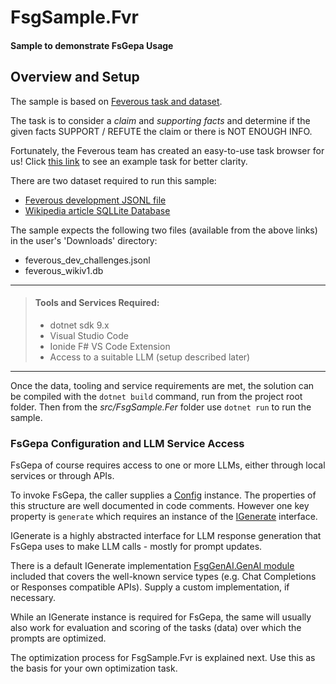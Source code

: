 # FsgSample.Fvr
#### Sample to demonstrate FsGepa Usage

## Overview and Setup
The sample is based on [Feverous task and dataset](https://fever.ai/dataset/feverous.html).

The task is to consider a *claim* and *supporting facts* and determine if the given facts SUPPORT / REFUTE the claim or there is NOT ENOUGH INFO. 

Fortunately, the Feverous team has created an easy-to-use task browser for us! Click [this link](html) to see an example task for better clarity.

There are two dataset required to run this sample:
- [Feverous development JSONL file](https://fever.ai/download/feverous/feverous_dev_challenges.jsonl)
- [Wikipedia article SQLLite Database](https://fever.ai/download/feverous/feverous-wiki-pages-db.zip)

The sample expects the following two files (available from the above links) in the user's 'Downloads' directory:

- feverous_dev_challenges.jsonl
- feverous_wikiv1.db
---
> #### Tools and Services Required: 
> - dotnet sdk 9.x
> - Visual Studio Code
> - Ionide F# VS Code Extension
> - Access to a suitable LLM (setup described later)
---

Once the data, tooling and service requirements are met, the solution can be compiled with the ```dotnet build``` command, run from the project root folder. Then from the *src/FsgSample.Fer* folder use ```dotnet run``` to run the sample. 

### FsGepa Configuration and LLM Service Access
FsGepa of course requires access to one or more LLMs, either through local services or through APIs.

To invoke FsGepa, the caller supplies a [Config](../FsGepa/Core.fs) instance. The properties of this structure are well documented in code comments. However one key property is `generate` which requires an instance of the [IGenerate](../FsGepa/Core.fs) interface. 

IGenerate is a highly abstracted interface for LLM response generation that FsGepa uses to make LLM calls - mostly for prompt updates.

There is a default IGenerate implementation [FsgGenAI.GenAI module](../FsgGenAI/FsgGenAI.fs) included that covers the well-known service types (e.g. Chat Completions or Responses compatible APIs). Supply a custom implementation, if necessary.

While an IGenerate instance is required for FsGepa, the same will usually also work for evaluation and scoring of the tasks (data) over which the prompts are optimized. 

The optimization process for FsgSample.Fvr is explained next. Use this as the basis for your own optimization task.




















